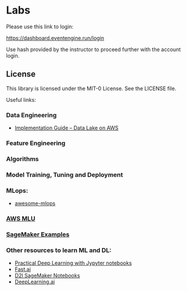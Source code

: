 # Labs

Please use this link to login:

https://dashboard.eventengine.run/login

Use hash provided by the instructor to proceed further with the account login.

## License

This library is licensed under the MIT-0 License. See the LICENSE file.

Useful links:

### Data Engineering

  * [Implementation Guide – Data Lake on AWS](https://aws.amazon.com/solutions/implementations/data-lake-solution/)
 

### Feature Engineering

### Algorithms

### Model Training, Tuning and Deployment

### MLops:

  * [awesome-mlops](https://github.com/visenger/awesome-mlops)
  
### [AWS MLU](https://aws.amazon.com/training/learning-paths/machine-learning/)

### [SageMaker Examples](https://github.com/aws/amazon-sagemaker-examples)
  
### Other resources to learn ML and DL:

* [Practical Deep Learning with Jypyter notebooks](https://d2l.ai/)
* [Fast.ai](https://www.fast.ai/)
* [D2l SageMaker Notebooks](https://github.com/d2l-ai/d2l-en-sagemaker)
* [DeepLearning.ai](https://www.deeplearning.ai/)





